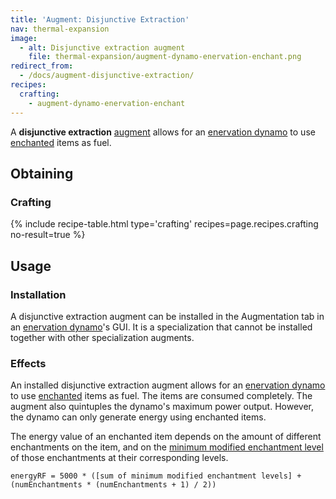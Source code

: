 ```yaml
---
title: 'Augment: Disjunctive Extraction'
nav: thermal-expansion
image:
  - alt: Disjunctive extraction augment
    file: thermal-expansion/augment-dynamo-enervation-enchant.png
redirect_from:
  - /docs/augment-disjunctive-extraction/
recipes:
  crafting:
    - augment-dynamo-enervation-enchant
---
```


A **disjunctive extraction** [augment](/docs/thermal-expansion/augments/) allows for an
[enervation dynamo](/docs/thermal-expansion/enervation-dynamo/) to use
[enchanted](https://minecraft.gamepedia.com/Enchanting) items as fuel.


Obtaining
---------

### Crafting
{% include recipe-table.html type='crafting' recipes=page.recipes.crafting no-result=true %}


Usage
-----

### Installation
A disjunctive extraction augment can be installed in the Augmentation tab in an
[enervation dynamo](/docs/thermal-expansion/enervation-dynamo/)'s GUI. It is a specialization that
cannot be installed together with other specialization augments.

### Effects
An installed disjunctive extraction augment allows for an [enervation
dynamo](/docs/thermal-expansion/enervation-dynamo/) to use
[enchanted](https://minecraft.gamepedia.com/Enchanting) items as fuel. The items
are consumed completely. The augment also quintuples the dynamo's maximum power
output. However, the dynamo can only generate energy using enchanted items.

The energy value of an enchanted item depends on the amount of different
enchantments on the item, and on the [minimum modified enchantment
level](https://minecraft.gamepedia.com/Enchanting/Levels) of those enchantments
at their corresponding levels.

    energyRF = 5000 * ([sum of minimum modified enchantment levels] + (numEnchantments * (numEnchantments + 1) / 2))
